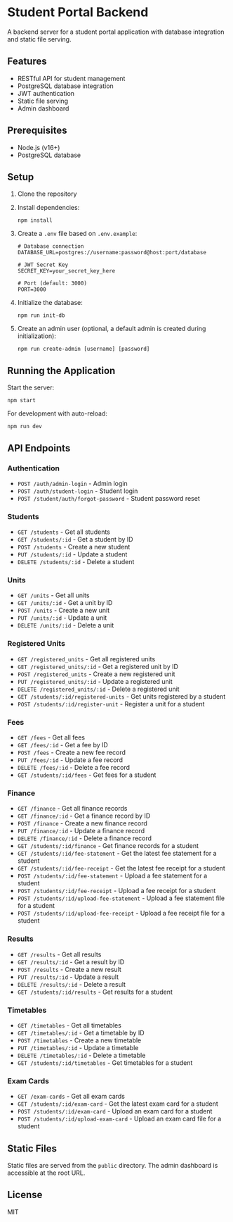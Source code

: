 # Student Portal Backend

A backend server for a student portal application with database integration and static file serving.

## Features

- RESTful API for student management
- PostgreSQL database integration
- JWT authentication
- Static file serving
- Admin dashboard

## Prerequisites

- Node.js (v16+)
- PostgreSQL database

## Setup

1. Clone the repository
2. Install dependencies:
   ```
   npm install
   ```
3. Create a `.env` file based on `.env.example`:
   ```
   # Database connection
   DATABASE_URL=postgres://username:password@host:port/database
   
   # JWT Secret Key
   SECRET_KEY=your_secret_key_here
   
   # Port (default: 3000)
   PORT=3000
   ```

4. Initialize the database:
   ```
   npm run init-db
   ```

5. Create an admin user (optional, a default admin is created during initialization):
   ```
   npm run create-admin [username] [password]
   ```

## Running the Application

Start the server:
```
npm start
```

For development with auto-reload:
```
npm run dev
```

## API Endpoints

### Authentication
- `POST /auth/admin-login` - Admin login
- `POST /auth/student-login` - Student login
- `POST /student/auth/forgot-password` - Student password reset

### Students
- `GET /students` - Get all students
- `GET /students/:id` - Get a student by ID
- `POST /students` - Create a new student
- `PUT /students/:id` - Update a student
- `DELETE /students/:id` - Delete a student

### Units
- `GET /units` - Get all units
- `GET /units/:id` - Get a unit by ID
- `POST /units` - Create a new unit
- `PUT /units/:id` - Update a unit
- `DELETE /units/:id` - Delete a unit

### Registered Units
- `GET /registered_units` - Get all registered units
- `GET /registered_units/:id` - Get a registered unit by ID
- `POST /registered_units` - Create a new registered unit
- `PUT /registered_units/:id` - Update a registered unit
- `DELETE /registered_units/:id` - Delete a registered unit
- `GET /students/:id/registered-units` - Get units registered by a student
- `POST /students/:id/register-unit` - Register a unit for a student

### Fees
- `GET /fees` - Get all fees
- `GET /fees/:id` - Get a fee by ID
- `POST /fees` - Create a new fee record
- `PUT /fees/:id` - Update a fee record
- `DELETE /fees/:id` - Delete a fee record
- `GET /students/:id/fees` - Get fees for a student

### Finance
- `GET /finance` - Get all finance records
- `GET /finance/:id` - Get a finance record by ID
- `POST /finance` - Create a new finance record
- `PUT /finance/:id` - Update a finance record
- `DELETE /finance/:id` - Delete a finance record
- `GET /students/:id/finance` - Get finance records for a student
- `GET /students/:id/fee-statement` - Get the latest fee statement for a student
- `GET /students/:id/fee-receipt` - Get the latest fee receipt for a student
- `POST /students/:id/fee-statement` - Upload a fee statement for a student
- `POST /students/:id/fee-receipt` - Upload a fee receipt for a student
- `POST /students/:id/upload-fee-statement` - Upload a fee statement file for a student
- `POST /students/:id/upload-fee-receipt` - Upload a fee receipt file for a student

### Results
- `GET /results` - Get all results
- `GET /results/:id` - Get a result by ID
- `POST /results` - Create a new result
- `PUT /results/:id` - Update a result
- `DELETE /results/:id` - Delete a result
- `GET /students/:id/results` - Get results for a student

### Timetables
- `GET /timetables` - Get all timetables
- `GET /timetables/:id` - Get a timetable by ID
- `POST /timetables` - Create a new timetable
- `PUT /timetables/:id` - Update a timetable
- `DELETE /timetables/:id` - Delete a timetable
- `GET /students/:id/timetables` - Get timetables for a student

### Exam Cards
- `GET /exam-cards` - Get all exam cards
- `GET /students/:id/exam-card` - Get the latest exam card for a student
- `POST /students/:id/exam-card` - Upload an exam card for a student
- `POST /students/:id/upload-exam-card` - Upload an exam card file for a student

## Static Files

Static files are served from the `public` directory. The admin dashboard is accessible at the root URL.

## License

MIT